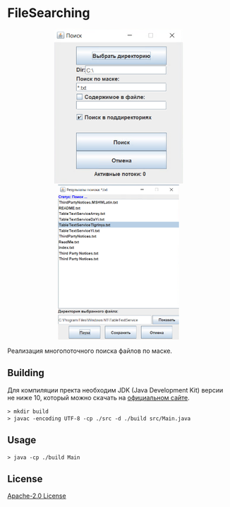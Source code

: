 # FileSearching

<p align="center">
  <img src="images/main_window.png" height="350" />
  <img src="images/searching_window.png" height="350" /> 
</p>

Реализация многопоточного поиска файлов по маске.

## Building

Для компиляции пректа необходим JDK (Java Development Kit) версии не ниже 10, который можно скачать на [официальном сайте](https://www.oracle.com/java/technologies/javase-downloads.html).
```shell
> mkdir build
> javac -encoding UTF-8 -cp ./src -d ./build src/Main.java
```

## Usage

```shell
> java -cp ./build Main
```

## License

[Apache-2.0 License](LICENSE)
